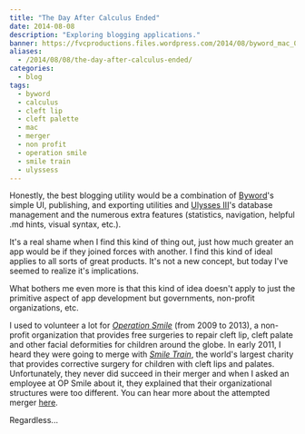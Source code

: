 ```yaml
---
title: "The Day After Calculus Ended"
date: 2014-08-08
description: "Exploring blogging applications."
banner: https://fvcproductions.files.wordpress.com/2014/08/byword_mac_03.jpg
aliases:
  - /2014/08/08/the-day-after-calculus-ended/
categories:
  - blog
tags:
  - byword
  - calculus
  - cleft lip
  - cleft palette
  - mac
  - merger
  - non profit
  - operation smile
  - smile train
  - ulyssess
---
```


Honestly, the best blogging utility would be a combination of [Byword](https://bywordapp.com 'Byword')'s simple UI, publishing, and exporting utilities and [Ulysses III](https://ulyssesapp.com 'Ulysses')'s database management and the numerous extra features (statistics, navigation, helpful .md hints, visual syntax, etc.).

It's a real shame when I find this kind of thing out, just how much greater an app would be if they joined forces with another. I find this kind of ideal applies to all sorts of great products. It's not a new concept, but today I've seemed to realize it's implications.

What bothers me even more is that this kind of idea doesn't apply to just the primitive aspect of app development but governments, non-profit organizations, etc.

I used to volunteer a lot for _[Operation Smile](https://www.operationsmile.org 'Operation Smile')_ (from 2009 to 2013), a non-profit organization that provides free surgeries to repair cleft lip, cleft palate and other facial deformities for children around the globe. In early 2011, I heard they were going to merge with _[Smile Train](https://www.smiletrain.org 'Smile Train')_, the world's largest charity that provides corrective surgery for children with cleft lips and palates. Unfortunately, they never did succeed in their merger and when I asked an employee at OP Smile about it, they explained that their organizational structures were too different. You can hear more about the attempted merger [here](https://www.nytimes.com/2011/02/24/business/24smile.html?pagewanted=all 'Merger').

Regardless...
